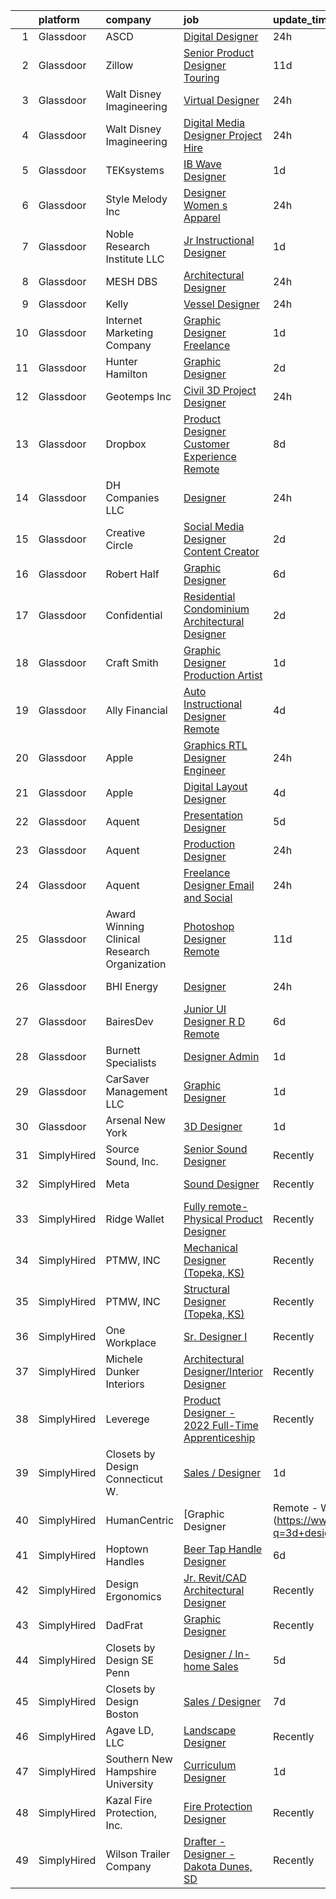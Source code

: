 

|    | platform    | company                                      | job                                                                                                                                                                                                                                                                                                                                                                                                                                                                                                                                                                                                                                                                                                                                                                                                                                                                                                                                                                                                                                                                                                                                                                                                                                                                                                                                                                                                                                                                                                                                                                                                   | update_time   | location                   |
|---:|:------------|:---------------------------------------------|:------------------------------------------------------------------------------------------------------------------------------------------------------------------------------------------------------------------------------------------------------------------------------------------------------------------------------------------------------------------------------------------------------------------------------------------------------------------------------------------------------------------------------------------------------------------------------------------------------------------------------------------------------------------------------------------------------------------------------------------------------------------------------------------------------------------------------------------------------------------------------------------------------------------------------------------------------------------------------------------------------------------------------------------------------------------------------------------------------------------------------------------------------------------------------------------------------------------------------------------------------------------------------------------------------------------------------------------------------------------------------------------------------------------------------------------------------------------------------------------------------------------------------------------------------------------------------------------------------|:--------------|:---------------------------|
|  1 | Glassdoor   | ASCD                                         | [Digital Designer](https://www.glassdoor.com/partner/jobListing.htm?pos=106&ao=1110586&s=58&guid=0000018382f53fb68e0a5b6112772087&src=GD_JOB_AD&t=SR&vt=w&ea=1&cs=1_b66d144b&cb=1664349454791&jobListingId=1008165735144&cpc=D69957E0862862E0&jrtk=3-0-1ge1fafv1k615801-1ge1fafvi2a4i000-1ac091b486338562--6NYlbfkN0AY4guaBc_odNxnJHTncvfwFu86WvDwtbc_K-gSZc1x5MVioGHhmspAcU0hc-6v10Q31IDYtf04u9GRbV63ByNsA2Q7XqQLxT6y0P9KYSEHYYlpOE5leemi_b9fFdkYUZHEqz1Wku0I9T2vxvv-_gdcpaC4eaO_PsqLsdwlMUHwdX5sf0z35_dRnA2oij_nept3p1DpBQ7HPL6pBtRQ5MenAAP6bguiT3W8ryNiouKV1CgajPJi0jcgEZ51ojBZC7IV8_qA1PEwnN3z9Zc_xv_yodA68hYxPzkw34WdU3D-9NWWeEcn7BG36BUqLKalZYkHyk3pR5PasKD7SFgUa8gz0PKqhoj4haUL15ulwkoJbfa-qK-bQuaVEjvizUkdSCpBoxeDGCJsscokggu9Ctp3xnnTrB7DlxtC_ptMLodUbRdKrkpsF8RBXz9i-NsfBcLyYsHSEZzKjlixIv-WuRnqiPpoBd69_2JTjfkAdrjrT_x6Hvln0m9ubfBL4LHuvMEuOUOUf8xNpQ%3D%3D)                                                                                                                                                                                                                                                                                                                                                                                                                                                                                                                                                                                                                                                                                                                               | 24h           | Remote                     |
|  2 | Glassdoor   | Zillow                                       | [Senior Product Designer   Touring](https://www.glassdoor.com/partner/jobListing.htm?pos=115&ao=1110586&s=58&guid=0000018382f53fb68e0a5b6112772087&src=GD_JOB_AD&t=SR&vt=w&cs=1_518cc69a&cb=1664349454792&jobListingId=1008144325455&cpc=C4A69CCDBB3B9599&jrtk=3-0-1ge1fafv1k615801-1ge1fafvi2a4i000-25b4449923a0cc8b--6NYlbfkN0ANMurRYyPEXg08u6OamUd1Mvhk-zhFSGYIZgoJR86UvYL2v6MoUqae-sD5DnU21vq2x4x0TjVY5_6jF6SD0zqbtHOtfMBwtjZLprNPTWx0qfwni1xMpV19dI_jSHlrzaIVjmCUR2X8Q_nxsAnYS7fB-aB2PRDThqx_8WXL0guR-npxVs2hVC-FiCNUG-tEsGn7jDEvLZLfxEPJvGINHG_M3eyNBqr33z0daiLp7BnWIMhtEbbgxe9QR9uZUeDDqmDMtUQmBieAhUQ5FKdHQumVrRD7pq1V7dSSpp6CyrqUWrMeXbadCwuSNmBlndu6Y11ThW_dFPWb6uKVppIgvYjTnEzt6YunZcD5RXtipkxQO5VfEWjheu3wqgHLq7TfYcIJbTKuWw4ERs1VtwArmEo3x1yIDlv6q8AfVJp5CYIyjP942yE1-cKjq-UwsfKvGigGCGACCb-O2DZlWQUTmGvPRU0YQc31H7WmTdjY0M9ymiCyyRYx663l52pgoutFseWunPU9EkMPcx3eAvOJIuQCYdbLgW4rhDEU4qz8ye9ug93m8XWhwQeZv1W2Eu7EmEQBGaTEZ739ruRUXARCBwBKl85pBSOpLptrB2KmImQ7E93IxgD5V3kG5jkS9wDunv3kRY1xnfT3a3laK0lvhIFLqBRFceTzt8mDvpN6YDu8R6Xkd5KB9hY49p-DbkphLBYI6_h91fMAp9XHmMydALSw49nKVYiXJi5A6A0-Mw72sW4cL4qDgb2_hdzQmLngEQqs-MC0wuoE7JrJwIn7OSXuTKQSMxPPvz-0XmOW70dxe5k9uDbPI6Nhh82-K1cTt-aYqzkKunK2zA327vkCLS4_Scr2Gfq9EELsqMWESglJMzb493Zza1xwI0mjvgZmdxWSwGI71wilPw%3D%3D)                                                                                                                                                                                                                                                                                                                   | 11d           | Remote                     |
|  3 | Glassdoor   | Walt Disney Imagineering                     | [Virtual Designer](https://www.glassdoor.com/partner/jobListing.htm?pos=102&ao=1110586&s=58&guid=0000018382f53fb68e0a5b6112772087&src=GD_JOB_AD&t=SR&vt=w&cs=1_2cf4fc13&cb=1664349454790&jobListingId=1008166578921&cpc=B101C867B3EF2D75&jrtk=3-0-1ge1fafv1k615801-1ge1fafvi2a4i000-8598d7736d75d682--6NYlbfkN0DAFTyt7pbDCC2JPO79CSdi1dIb81yjczP5qsKcZIxgiYm3-7g-689UDqHItQTwke_abx65ZnQV8OQdVxaJfWLzG-eeLHKeMmhzuzfkwr8Xz5s2vePr0JSjBp4cXuP4Ijo5vEOQ90P5iHE25K7u1Yjtq3Ln_sC5-tmtmt-ceQEbn3R2GbhbjiT5dXXjJz-O7zHwz3xqUtJ4vteG-DAACzqQy36myErzSM2WHQdeJMqGJ_pwol3LEqTGkP2QaLnmyiGcsxWEtzIrHFHn90vz-1QrmyFqH_9hoMl0-K9OguD-7bUtJ0AqG4ueErdbLmk-DkYH7AwEZKh2LDRiaodv17LcCkqIcN31mlUOqodpZB_5SHH0Ri0Cmi0ArQ_48rSVkt_hV1avbk05SW8HuYRBKZFDPGf3CYagjB8mcbq9o4QLoRwegf5GhrDR-6iDtHN6HTQ%3D)                                                                                                                                                                                                                                                                                                                                                                                                                                                                                                                                                                                                                                                                                                                                                                                                                  | 24h           | Glendale, CA               |
|  4 | Glassdoor   | Walt Disney Imagineering                     | [Digital Media Designer  Project Hire ](https://www.glassdoor.com/partner/jobListing.htm?pos=113&ao=1110586&s=58&guid=0000018382f53fb68e0a5b6112772087&src=GD_JOB_AD&t=SR&vt=w&cs=1_f4f29313&cb=1664349454791&jobListingId=1008166578930&cpc=7F6F94E2229B3AB5&jrtk=3-0-1ge1fafv1k615801-1ge1fafvi2a4i000-25d78180e5fb48cd--6NYlbfkN0DAFTyt7pbDCC2JPO79CSdi1dIb81yjczP5qsKcZIxgiYm3-7g-689UDqHItQTwke_abx65ZnQV8NFndmNQWQfJtPnuOqwFxANSRgZ1qREKPwfcDc1c7zchwau4Sh-xVRcWcLbfvz1wjOMjiX8ITCGj3pIUxe-LAYSJRYgK6uIVfA3mtUKqfYDeAVSZ-laewo3tXM4AdtapDY_Bjzavff2b1wWLqOoOJAE0NtF8QTCDPRFEJ9OBPtGJjlCP8bbljIEaco4DbkC_yQKcm_9mtXMINDMDJCm8cAqW55Lx2m0N0LXKBGywbs71tbHr3KZdfRhI3GCgIz8uoNiEO0CzBpf32OxdCsLCP4RgxbBVm0BwX06syY1JPGGC8JRl1Dz5SFdu5azv2y5meoDALzAcDY3W6QZHLMVtVFcds5IsGsuyqlU6ZJ42YLacQllF__1CKqQ%3D)                                                                                                                                                                                                                                                                                                                                                                                                                                                                                                                                                                                                                                                                                                                                                                                             | 24h           | Glendale, CA               |
|  5 | Glassdoor   | TEKsystems                                   | [IB Wave Designer](https://www.glassdoor.com/partner/jobListing.htm?pos=127&ao=1110586&s=58&guid=0000018382f53fb68e0a5b6112772087&src=GD_JOB_AD&t=SR&vt=w&cs=1_1facff6a&cb=1664349454793&jobListingId=1008162218187&cpc=217C45A42544DB93&jrtk=3-0-1ge1fafv1k615801-1ge1fafvi2a4i000-b0920b9c79928cc0--6NYlbfkN0AuKz8EBO1xHDEL7V2YF9xF3dC_I9B9i-Zw2Jh8clPMK3KTieKealHQ6RyR_0E3ipRet9E8HxR3Bec6gaLpUOZ_n04wbH1CVsD3JC3Fybth9NCQaTLwXub7iOLwUCuarqp4HLDwx8Qvtv0kGb8StI1VByDjrgNVWqWtniC6ks68dvvuBiS9F-_L6P3wwxif_gjCReV7bmuTjKh8Y59tEYNPgtuBuA6xIDOe8_CkJbJ80xki2cDnGswTNKPAw5XZDLARKkryXYD20dur-WbuS6hOEELeZWMrE2ZdeLJzO2IyJq_u5kg1wAXowGRggKzXNrwyRNVWv9scc5_wUzL0CAIs8O8Ty3iOy9XW9bhWCeyks-O2J3s9YjlPvgG458nVTeusYfiJMUMMyaO8U4NO97ZgBaiuuKEvqM1ohgbBgEzUQHpVShGaQa0FLZyHbz_mtfjdPOx4hOfL8JDIuQbc9RYOVcHoDWt47r0Q7TJZK4TGyAkVKKGI95K9p9daVLM4w2cIDqcVtz4nIfs9Qtb_J9AXRKqA31R31wZ_71z9eU8GefYMc3r8NHD4vsk3k2zqlL4iITA-vdn5qqZxCDGx_QKaRWzOBEPgf-znkJAIBpxW-apcatbju4JOG9rwX7O3hvUrwICbLJ1xFVIHMdfeWDabr7D5yE2FHMCZDnLDK1jfzzyleS9jjgnNm9EJ3osZAiKp5lDKnnzSqjpzDgaMxqt0Vthk_YAD9LsyWeQKVwLWFqASE5NF-N0cCfx32qJAlODGW48c8THpHMDyFTBUsH2J9HLG-RTeZGDJUcKQPVgMySS2vlL_R9EZe26Woojv2lkSbVwBLWQRM-luf_HfBEs41myklnWF4Q_7MI3m9_qqbSd-kRhb1GprStQC9aNVCVKtEQxhTdysS9tXDzn7IzC4rFtbRm-R14HIhBIqWYoDqD87HEBWjgVz)                                                                                                                                                                                                                                                                                                | 1d            | New York, NY               |
|  6 | Glassdoor   | Style Melody Inc                             | [Designer  Women s Apparel ](https://www.glassdoor.com/partner/jobListing.htm?pos=105&ao=1110586&s=58&guid=0000018382f53fb68e0a5b6112772087&src=GD_JOB_AD&t=SR&vt=w&ea=1&cs=1_9a1e8501&cb=1664349454790&jobListingId=1008165513493&cpc=BCC169F53084E245&jrtk=3-0-1ge1fafv1k615801-1ge1fafvi2a4i000-5ed8df55c0ad0722--6NYlbfkN0DAFse7BcGUuVAN8m3NgtNYNI_Bbe_-zZ5ig5FCSdS5jezHsdTBTYorVcpHO9TvOuXtoy_epW75HrNizFZD166T4VbNVy4gus8Vs4QFpSOz2jbkvk59J8_y8dmlXI3FUe9SAagalPInSwp-F8DhaTlQqNwbvvs5d5sympNDNUBJyJZT59bEKKkDVCpmGtrkg-d3BA8iF_nA6x3BXkjGomcTbnxi1TAk41LaVBYYoDM1C5BpPm-oNeXUzdVNxePyXyfHzmVLY4hAyru1sj-avb4PkTc3syZzp1zGrLQ9D52ughtKZTA0SJi5_zc74ZG9hAtaXw-wd9403MTp3A8zbP4tGBneZoNp18YMOMWF4VuEWfrAkEj4PC-ISpGTsrC0VQLsD9aES5YbKmE--3NPZYIDhKNb0CtIsSkSFVaUpHKQSAdBRen60V7bsy0YK3suASVAZKwPkYVDb_d2Agiy9llUjDx1lNNdvUzdbyTzPEY5GHDuASQP90O8mZse80CI3EDq2jbGN82gog%3D%3D)                                                                                                                                                                                                                                                                                                                                                                                                                                                                                                                                                                                                                                                                                                                     | 24h           | Los Angeles, CA            |
|  7 | Glassdoor   | Noble Research Institute  LLC                | [Jr  Instructional Designer](https://www.glassdoor.com/partner/jobListing.htm?pos=121&ao=1110586&s=58&guid=0000018382f53fb68e0a5b6112772087&src=GD_JOB_AD&t=SR&vt=w&ea=1&cs=1_f09e294d&cb=1664349454792&jobListingId=1008163838555&cpc=217C45A42544DB93&jrtk=3-0-1ge1fafv1k615801-1ge1fafvi2a4i000-65b193a87c4184ad--6NYlbfkN0B77IjMi85O3fSRyFRx7hF5ozgaDuf9JHo1-2f8PsCqNuGpDFkZvKsbt5qOzKiAesFYP1aBmnLokcKx5Ke5_uZu5Xk0xHbLj34TxZ4JU3iBgQKXCX10ly4L8cRgEDKDAuYBxbnnz0_J3onhlTwpPUnu4Pfk44dY0kAQCl1I-zj2iAVBhJCMsxlzbjWXR0hHkeIWJQMFriCDkOrOknEdYWRovHh3P_T7RKqx5-Nxk6N4Vm0mV5QjeQFFzc5YX0rsWw3qjdwiGMvgNXfHS7m9W6so8l-fVRhEniaXO-D7EAWOKku1DDity5Gs4z1AUaSXC_BMy23kSmRHCoER86Uio8aRx2B4IlnElGaRYxK4ACLubZFxQmwcERA-lK-xOKcddRw50JA4UiKUkA8lxTZomOalT7k-orQdwABasYVcMUat5_FSkBYGrLSWXnq64d3_DCc9Pnbs-85iwIVmGceyv7zP2fgJ4lnbmZYxzktrM_ICagWfq_AaHd2Hl8H2n6eVzzTQz3OcbPXkCA%3D%3D)                                                                                                                                                                                                                                                                                                                                                                                                                                                                                                                                                                                                                                                                                                                     | 1d            | Remote                     |
|  8 | Glassdoor   | MESH DBS                                     | [Architectural Designer](https://www.glassdoor.com/partner/jobListing.htm?pos=101&ao=1110586&s=58&guid=0000018382f53fb68e0a5b6112772087&src=GD_JOB_AD&t=SR&vt=w&ea=1&cs=1_3d91019e&cb=1664349454790&jobListingId=1008166907828&cpc=7CEE4C1C86B9E1E4&jrtk=3-0-1ge1fafv1k615801-1ge1fafvi2a4i000-d1aeea3d5ab3995d--6NYlbfkN0CnvnrZV6i1JGX1yqycrBVKxG_QbmFGo1hJvaAPDrdCVUxg2nWFHHd5Q1L07pw5WJS3mFvaf_jngOnJd89HgKzeKiGmsxyoqcviRHHXFZubSAWR5kFS-TaQO8GASU4ES3qYsk8nByP-OsBlcAhK7L59-UxjLvwGKZ6ajRIeTTJxqA6jAM7Aa4uPkuVet8QOUrqdOFsXRFJg5hxIsGHoUj2i-6zmumyJAWwzLK06npscrNW7xDJDkhjRQAV-We96jzL9kPcOpYqmbOVjcHPdxBouLCKlrp3vvyAz1RK5weuJaM5h8kZu1u8QWAm-qG7iPsDYAdxzY04YeRCUUprGIOoHu_BLbk5nwucPYZih0HvelxJ1DL6GOLBBWkmsbw97GKcHjye15xU0rRvTYYAWeVVXUWldqvSthXFIg3MSnWlIQEQjnsMSP1WRRNL38ok3z11nNzbphRk74YJ5ZbQpMOBT_DydDxCcrHsNPx9wU2-QMkXvv9uuOD7hsmYlZQvoZilERh_kQIXF1_5swaQf8PNW)                                                                                                                                                                                                                                                                                                                                                                                                                                                                                                                                                                                                                                                                                                                     | 24h           | Oakland, CA                |
|  9 | Glassdoor   | Kelly                                        | [Vessel Designer](https://www.glassdoor.com/partner/jobListing.htm?pos=120&ao=1110586&s=58&guid=0000018382f53fb68e0a5b6112772087&src=GD_JOB_AD&t=SR&vt=w&cs=1_7b09683a&cb=1664349454792&jobListingId=1008166496248&cpc=4050D81B60456B41&jrtk=3-0-1ge1fafv1k615801-1ge1fafvi2a4i000-eba6f1a8a4914a4b--6NYlbfkN0D6qFSVCaa8tXn-rJ3OcXif2lPyFmwsE2iZBGE4YLg1gz3DzxANTQL2R188vJaRnad2VnrW_KRATk4uHsLGHvgom32rM3a3Oun7TNAcWZm5bo2gNy0ZQULKcORVS5D8di59vDXorYr8CjhhVBClYhUbNfHwMGdoaeM4-SFrBR1m58tq365-tBxdT72-SvIk3U2i9YWdaaUURxKHl2JWwG9QW4_cTULrPekMO3w2QsW4LAPUj754LYoWD6yFX0xNRHeGuIMbtVrS_eQ49k0f1x1Q4O8YalKATysx9VeVhEUqI-CcKRnIvOIlLIcCakOdMQaXp8jsJ0ZuCmyPfux2E55nKDic3OIHtHGM6uxr6umq310yWK640KkxG2xk-xjYsibeqN0Oj1VdGI3_0p1hVidUPbeG1KdfRVeWebJSZgu8dwL7967jQuK_bqio7QLulhv6AMl6pmev8qc7m_ik_XbgFs8w-tHEpCSIGtdNGB-yw66eiMkQfmXJTZsCAfTK678ZOXLNdHpB2JP5Mnvh68E5YbMN63YscYm8I40ZZCAGXsX9IvWWQ3FEjY3B0EkNz0azEVFxQpQusWZvRbeZghZZ8hm0oreUjvseBfc_dpDPholIyPvCDgLHJ7WviLmAOyDU2P_YpHGtQcNr3Io0zcYBu255QgOpPZscjecm3QDOd9A3sRQLWAB_Mu4glvY7SuFgs_Cc38uVhplZyLaIH2Ao88ISFQhQKioItym4UqFSvA1NyehrEerF_v6C9yL1ryxYkbb5DpkIQLDSigwk1fLMjB5fEPmqq9JWXmYf0acvgXsWpbj0YHYmaHqY1GRfIdjeV4pIlCd2Ko34HDQuvCyjMbpFr_Z1FAbGFmX9oNbNy4Zxh6AagexalOJ9NLL7ItlIjIcmO6BLLR8BULOwh6JCD9iNhxIHmdjOcVflNQI6fNOtbOcIrE0iQjmJeb6CNpv8_IquSh01GSMR-c0TZUALegeV3kylOhtZ0g_8QnK4HAGG1OOnSEzQIQfnTODv9eeNil7f54y681NAq-MiVUbXjTEP5HpYDcEURKx2pfYH2yrVZzmd9Y7HqlZAvBwcXp1jwLCXX-OzGMUl5_Sq_t9CM1QMl9OFvlAyOsrEJnh0O5mPZLTQRRsDrAZEU6FhvXDl7wZYTwEnuEB6DW_x8_uupCz-Cva4B1b7AwfZGdGUxFhc-Gm-ljTybHPq2xtuu58NpPC6xTo3WmVe-nsSceHr) | 24h           | Plaquemine, LA             |
| 10 | Glassdoor   | Internet Marketing Company                   | [Graphic Designer  Freelance ](https://www.glassdoor.com/partner/jobListing.htm?pos=104&ao=1110586&s=58&guid=0000018382f53fb68e0a5b6112772087&src=GD_JOB_AD&t=SR&vt=w&ea=1&cs=1_fab58160&cb=1664349454790&jobListingId=1008162849349&cpc=8795CF9063CD573D&jrtk=3-0-1ge1fafv1k615801-1ge1fafvi2a4i000-5763591bcbfac8b2--6NYlbfkN0BEggIPgECXEIDbao4baGYYSiZx27ICahiuxTdIUCTSXbr3urEsxSQi-x_zbBUWymnBW8nuCrIjxo6pRpR93yuciuuESCUUyNYKO40tg9kDk1gTF98Vp5sznYx981ns46ycbyKPYVEVswMQ2m0FFr-7D6RMr_F5mbhXF5_iSQtOVdpHKCTYPfg5ug-lDXSuJnRiatfC2cw13sHlNcKTvGujDPJQxNsE7HPnhUXO_LRVvVhsZa0ZFnanPRbvq5NF6mkDbqv0GDOqQth6jSXIti7qXYx2BZ1wXhTSkyuuBX7prcn3EukdAnJZ5Y3fzIv1avieh0aWKPIR9RqECRXJ3nkUG2NEPqM0fO0v-HHSptylijfxrl2BXdhkAUSJJvX1Co9jir4A3GA-ab2ARnpDUiVyRRpZHZSPKFkwzWOnHYnUNwPGLpwaTwbQ46tVdzPUjTTxmgMDgQguo_1KsGnVqckFWMw6QlDDQGwMInqfCuOK4DcMsPhgLRZgRXrCszcsCO_zt27cbFR4OQ%3D%3D)                                                                                                                                                                                                                                                                                                                                                                                                                                                                                                                                                                                                                                                                                                                   | 1d            | Remote                     |
| 11 | Glassdoor   | Hunter Hamilton                              | [Graphic Designer](https://www.glassdoor.com/partner/jobListing.htm?pos=130&ao=1110586&s=58&guid=0000018382f53fb68e0a5b6112772087&src=GD_JOB_AD&t=SR&vt=w&ea=1&cs=1_66fc7213&cb=1664349454793&jobListingId=1008161441716&cpc=8795CF9063CD573D&jrtk=3-0-1ge1fafv1k615801-1ge1fafvi2a4i000-96f2137b3a6bc5d9--6NYlbfkN0CQRQ3eiV4YWjrRS1ho7HVQ9JO8v6Fb3eU0yDOJbdOiEoxcbMbAZ5AqIhvJgyRVJMYEgiFykwswZ4sqb1xtlZeqzY0FCjdGSdhaTRTXuZaEj5oIy_in9UT-Fr91M970uHXChsAqlYHmwHEM4d1pxtplE4utzjaTvb-s_9a6ryGZTYfSegGNIAZLcV21V3nRe4--YPyXa-vc0itE-7p_-Z03DJ-Nafe0blfNA58sDRNQgnkIjoZUQ1cimRB8eQdGTSYlyKKwIwD4rwzWXI_vO0m3ZqzLR_QchqytGKbDWPCjhShXhPFx1Dyv8802OjygTz_29yy--OUrUnejVOp5Y3wWDcwnahI-XM9kTq8fvOEUsNxvgeEwnXHp4B9KToF0ttmHZlRN98OFKNeZYeEYhQHX7-DvSn8FD2eNpmYbzJKhqkZzuXcWxjEOCnW_Zzmm8lglqAQ9NSYFx0TPJGiuHTZChi_5VPPLu84FwqEnQGZcPB2ZgcowRszOSX7cUuAX7qYlZBqpIwDebibDL_TVTZlJZ4sV2h4vUTc%3D)                                                                                                                                                                                                                                                                                                                                                                                                                                                                                                                                                                                                                                                                                                             | 2d            | New York, NY               |
| 12 | Glassdoor   | Geotemps  Inc                                | [Civil 3D Project Designer](https://www.glassdoor.com/partner/jobListing.htm?pos=128&ao=1110586&s=58&guid=0000018382f53fb68e0a5b6112772087&src=GD_JOB_AD&t=SR&vt=w&ea=1&cs=1_783e1366&cb=1664349454793&jobListingId=1008165622198&cpc=F4EED0218A761C36&jrtk=3-0-1ge1fafv1k615801-1ge1fafvi2a4i000-49db7e681f1d5403--6NYlbfkN0BK2QhyY6oqwUBXNmfRnhYBo-VfBbp4zUJZSbXAQHjl1wnpY1PZ9XmqcAg5ZpyDZFTIIcpRwXSYEioKYI97oidjR0-owdT9rf8GIC2xV2-mwC1jRpeNecUh0odMvu2lg_xOiBjGkLoR8R5Y-mWuLR0SYkFPk4Jr_o4CLFF1wGXoS4yTfYOtLNjKbvhLRUc2HqyCj4KJ0ZjQw9JIL_tcEvm8JXN09Twxn-OeWMD-tTSEyKzvsxTVlPQ-4kRlH7ZQTtuvDavL2m-zvQpHXN-JRE26EwIcLNgmDlaT1mXeu8LcDN0kfwytNGk2mWJIzWatM5M2rFpb3QDW7Lr_rS5ebK209bQeQ5VzSJLK6fZ4Y4XsaExLecujS2PJNpd1Exavuiqw_3_4M5f6zfuFoomZ_MmPdW0smvPbOIdnD_fHXw8NGEwdYakliwA-9_yYpewEUYGgWxOZwVDgy1rU3lvH9teJlEnBMjbnL1xnJymMfsYbT73XB7TjFe0lYQdPS_7R3sV7s-v4flVP2un9xDP0EZaiQsOzvDIHO7A%3D)                                                                                                                                                                                                                                                                                                                                                                                                                                                                                                                                                                                                                                                                                                    | 24h           | Remote                     |
| 13 | Glassdoor   | Dropbox                                      | [Product Designer  Customer Experience   Remote](https://www.glassdoor.com/partner/jobListing.htm?pos=117&ao=1110586&s=58&guid=0000018382f53fb68e0a5b6112772087&src=GD_JOB_AD&t=SR&vt=w&cs=1_48c56403&cb=1664349454792&jobListingId=1008149545119&cpc=AC285F3A3ECA6BB0&jrtk=3-0-1ge1fafv1k615801-1ge1fafvi2a4i000-a5abe5367cdaff19--6NYlbfkN0BXuQyu8a89IGjYOqzws6EwobUQWMJj07p0mQmaAEzBiv5YTpqbp9_YUO12viI-F1h4hp0jcgHlDpbMcqumP7Aok_IxKz_upA4OyqZmHB71x4HvTArFrUVPsdoiK4cH0EX4gsG1DCJGwmBwFZel1VIh44udn13BIh_CHfqBIGZC8L6sIge1zyhgacOVUIt2vfh8nW_mxZHaH-AkcAXQEAPz_J0fYW-tbTqZGFnHa1I6drG3z1BNMd_VqxewD9cqVmdZ8sQQkaCIyDxOTiyBpkdhB-lihuY54UB2LoIe2p33ySZjitEwWEtJyM03BLv8oL9gHEjGZBT5lKK7saG2LzSmr0yCZKZoU9gIjl8ZTVsr94eqVlR5dEdb24YtLVleT-TrqejQa2f640fwd7zZG0nwVLF2CAvgOdFRz3Ii1_wCAqD55EUeMCD_ZVG22qrLkgZOxYPO9RYlyM-ESCAYxforw9KX0Nbevqwsk7y_I075teo9Tmac9hF9rKjeq6MGqRE-7i5vyT5e9c1GfNMJcWl94h7fDf8qvFiCNmYq_tf3nkLpua_G6oOyg3duirogIJ5wG8TsiCVGoUX0aOhZ68LF2adzgLVKEDltsjld5DWrTyW-GHmE4gtX6Vfu2br6J0ChHFO-rjTW3h0Gtn148r9kZWmHlP8MhUPgCCUfaVgzSPI1n1vIppKJhyDa8qYeRxIz2LUK-b1FvsJsPytMNjV4j3jXYk81xJ-3TY9-elKNWA%3D%3D)                                                                                                                                                                                                                                                                                                                                                                                                                                                                      | 8d            | Boston, MA                 |
| 14 | Glassdoor   | DH Companies  LLC                            | [Designer](https://www.glassdoor.com/partner/jobListing.htm?pos=103&ao=1110586&s=58&guid=0000018382f53fb68e0a5b6112772087&src=GD_JOB_AD&t=SR&vt=w&ea=1&cs=1_69b98c86&cb=1664349454790&jobListingId=1008165162959&cpc=BA15C3E50D27FFE8&jrtk=3-0-1ge1fafv1k615801-1ge1fafvi2a4i000-2b4a1849a921b234--6NYlbfkN0A953Z9EfJZc5Z9y7Wb0NkuJO-5BBnqXCJSieP3bN3oT0yhRhApRHWs-VulBasZOkhZ3KwWGWSZ4jZarOAlg-NR6R1z-9OUAsODrPmzdpxh0rMJUntpM8n-Z0kyJNmAvLwM5HV22Vc-zGn0H9ANJ89qVmNGFgBj3lWHVizKZzLkvRig-sX9uV5hiAtu20kMDeYPOCHbCsKl4RiAj-DwE5hJDaOmseeF4oOhZ-QW0pGZ2JaoZTkvuF5_12FBftOlyntjOn9D_GFilF3zsXiz8-lZKcRvXjLMKmJU5oDR2ZLP4qZz3vbqeurOA3op4SOc1vYLWLpOUluf0evEyYTKKFVYcuz6Pa4GqYKKm3kRKHodjB9u_uI-BSwJZd2J0cY58V1HwbK-evgOofhZvjbtrj-dvq6Vr3iBJCPrP28Qn8GAFMl8f4QqALNWI6ZWYnlNcNsQuu8v_S5dTtjF13_kHTJoz0UBcJ3GHTmftXMWw_k1dqqcD2CNNTLkycHtXSGNcRPUKlED05Y72g%3D%3D)                                                                                                                                                                                                                                                                                                                                                                                                                                                                                                                                                                                                                                                                                                                                       | 24h           | Remote                     |
| 15 | Glassdoor   | Creative Circle                              | [Social Media Designer Content Creator](https://www.glassdoor.com/partner/jobListing.htm?pos=123&ao=1110586&s=58&guid=0000018382f53fb68e0a5b6112772087&src=GD_JOB_AD&t=SR&vt=w&cs=1_65a2b6f4&cb=1664349454792&jobListingId=1008160429794&cpc=FA84DF7EA1EC2398&jrtk=3-0-1ge1fafv1k615801-1ge1fafvi2a4i000-fc91e2e702dab2f1--6NYlbfkN0BPwlZa85gbT4Q3XYQoU_uQn0Qmw9zd_9UNfmcwtqAVud1yvyq1Z4UAlx1bxhDUi3KZ7XhCf0NRHAiJiKB5PQ8Jwin_xVrqSlFkEgQLYqD2IOMkVg4HoN76l9O5pt3NUkKOWjiNRAV5eChZDyZQacrlyffxSJFFla35QQSwAosDonejnQ94-Klhj6wYyvVzWzVwOFDL2gDujR2TAkEDg8lIrR4A4GlzNTJ-3uUNe3MZOafxCt787sYyhzfoo5SAkeui84KUVK86LX8Ewa-eqPdMpkLes_J5ALFhoR5EhTQg15HHaiv8uWGRfvZxGL0IpstwlPfhd5hqXyBxjo8Lw7N4MIkhkAxhDKtx7QpqI2giRuhhDQ4obdtBrL6TxNLsT1N8sBvZNRhzb1l4WF4s_MGSvF8rgJWP2GIfLh6ck8CvQ_wb7KA2MmHwzHm6GPZ0anuxcTfj-6taZ-PjI4mtOi86cyTfVK1mFnDqUs9hBipbMWNK3tJUT32wV53x9_65iK0KsGQfUQHOl4fvvlYx3JqC)                                                                                                                                                                                                                                                                                                                                                                                                                                                                                                                                                                                                                                                                                                           | 2d            | Boca Raton, FL             |
| 16 | Glassdoor   | Robert Half                                  | [Graphic Designer](https://www.glassdoor.com/partner/jobListing.htm?pos=126&ao=1110586&s=58&guid=0000018382f53fb68e0a5b6112772087&src=GD_JOB_AD&t=SR&vt=w&ea=1&cs=1_0db37297&cb=1664349454793&jobListingId=1008154083659&cpc=9C2286EA3771AAF6&jrtk=3-0-1ge1fafv1k615801-1ge1fafvi2a4i000-d50b30ce31e32465--6NYlbfkN0CpzDdaQkua3np5pkmj49lKioZwmwxQ-yx5plwbYmV_M2uOMmRMN_6m5QjqE_EViwvzBLqCj2znLKemoV14Tm7yzpNTuMrjdakMIVRoSUDf0GBUzM7MFOiSBHTDAdkTowbbWLiEwX6IWjljH79El4Gh0faEucjzQ8XHgJAab0_v5Ll9PZwMM44tYG2HhCPzpJ0cI1y5hXTol8uYAyc_7dOVzauSRSQ-5O0oU90MjYjNrZ3tpWfWKPmhme6-dYh6lEeDQJ_kolFztev3NFaOx-jx09LvuAn7BMG6gDnXzUUBdxPIfydL7CR_aGoTbUu9t_pAxjPU-XEU1vLiaAO4WUVucgwPHUYh_Ddt5TdfrjWEDpa8v571P0KUvmYZoNtOcPmuqXPY4eDONx14q_gmYbWgmVvBAqCZwzcCZj-2b9IHmkLCIrRwpp14JcfFDAgnMtBcRIMGE8AOzCEsHlW5gvN0ij9gCVSkeJW5xv7cPwOJFzSmNQVhVrvZ0TtvD-nKN5DpSenWHNVKkfRbaxUFXw-mPKFqJOGFBNbMxwjiE85JmArv8yvKkxi4RY1yBfLDKhs%3D)                                                                                                                                                                                                                                                                                                                                                                                                                                                                                                                                                                                                                                                                             | 6d            | Stamford, CT               |
| 17 | Glassdoor   | Confidential                                 | [Residential Condominium Architectural Designer](https://www.glassdoor.com/partner/jobListing.htm?pos=109&ao=1110586&s=58&guid=0000018382f53fb68e0a5b6112772087&src=GD_JOB_AD&t=SR&vt=w&ea=1&cs=1_34c99a29&cb=1664349454791&jobListingId=1008160495765&cpc=AB6E7ED505984E67&jrtk=3-0-1ge1fafv1k615801-1ge1fafvi2a4i000-b30fc19fe902ff99--6NYlbfkN0B0ltTivWYc5jg-bS0QgcDJ4BvtSXgmn1pt28uEfViR1bstoby1mBNRZdFaTA0lkoVx3k4NP9j-TYWLuQV-G5YZy7oIyrQ3GWXeDYx850XSkoz3oFL7Zc8hQwUh1tYjdgYlQMeHAA3NAu6idYxnfJj2Dnau4chlDEQ3M3IR2CZEAU6C_vWzCXnUas3Ert9HKPrhwHpDTa2vEoeP7PE-O9xghyIbQQao_JvVsA_azJbQIds_PyeZfcLF1juBCWQRB2JZk2NZPHbh5Zgk20YU8R26OHjmDx47O7cuXAJIgwrJdlNlFIB35f2XJPPp9XjLeRnsTe2r5jbqk09cWMHaC40oABoX07UAzwiXL50q9rWuNWYHLP8D2DXvco7EAC15AeOayTFG9cWNrVFkS7LCektxeIHvgE8K5QHpkFawCMarFQs0FungJmsg-BGm_XyR6JITFa5qzu8RAQGia1_sIn74kWIZOejAkWV295Z7DuypPPBAkcM9zT0uUO97jBYzAmt3gkpBsqGO0dIjFlbzH114MH6FM3WGvYlDAx-jR7FArg%3D%3D)                                                                                                                                                                                                                                                                                                                                                                                                                                                                                                                                                                                                                                                                 | 2d            | New York, NY               |
| 18 | Glassdoor   | Craft Smith                                  | [Graphic Designer Production Artist](https://www.glassdoor.com/partner/jobListing.htm?pos=116&ao=1110586&s=58&guid=0000018382f53fb68e0a5b6112772087&src=GD_JOB_AD&t=SR&vt=w&ea=1&cs=1_527d63e8&cb=1664349454792&jobListingId=1008163016448&cpc=3DB599BF2F4828F0&jrtk=3-0-1ge1fafv1k615801-1ge1fafvi2a4i000-cb1bc581d27e878b--6NYlbfkN0A5WrIHh7m3xjljZTkpNeMVXzoB8FSVoc2rI_H7ceAy7fzXbW4iqQ7IsxPaCtLK-GfEfFGhd7kCr1q6Mdf35XbKrAwulN6pwW9CUfsFsEPRwy1pAfFA34lj-8zzts5eX20TsX4bUO3ekbTM3os42j6bdCBwoqfuaNobtfOtSwKUXyXSaO9o4Ox3k8ZOiX5SwMwYqzvPsOejvJXdHZCdrC1zIT7rcyccSfwK65QacR2mpG-FM_yjTMtuGbzFSbfwVHBC0MapQahiospTdOu8WX78xacDErNtIsYc4xNecA9Tdhh6R_g5_nyVnQbLjQYfq-6eb1IGZBvZaXZtr2Woyqd8ZH19rjALxcCAK7e9drodTh00MZA5v2u0Nl3Hs5R2TpkLfM8b7Ml5bS8DXTD3FaHc926M4M8M6cu8HltfLKJNMn9hM4grnH_7xReT5sP7dSuK6uA0fpp20qYw5FD3un-izsVvVNeMX2Bgh7llUZH8R7tX-e1RRhnbltvcUuXPcb3KzVil0p3VoyCYIm5xNWca)                                                                                                                                                                                                                                                                                                                                                                                                                                                                                                                                                                                                                                                                                                         | 1d            | Utah                       |
| 19 | Glassdoor   | Ally Financial                               | [Auto Instructional Designer Remote](https://www.glassdoor.com/partner/jobListing.htm?pos=118&ao=1110586&s=58&guid=0000018382f53fb68e0a5b6112772087&src=GD_JOB_AD&t=SR&vt=w&cs=1_cdaa0d90&cb=1664349454792&jobListingId=1008158638901&cpc=F41FEAB56D215062&jrtk=3-0-1ge1fafv1k615801-1ge1fafvi2a4i000-33e51e7e2cbaa730--6NYlbfkN0DJ5QQ_XkAtnGD7OtNJBPWnMWX0-0yeBIg3SyIy7sPtwbzsSHHn3ObDFBkKUa5OGl-TDVPo0ynqP8ws-T-rSpycedfEnMU6NSiNsNov-R2753I1OF6CzG9D8QGSDkXHjaB1QKYwXU2wOp4G7NvKBvmOC7aJzKhOjK6cEt6mhwlCUvYH4K-UNEA9a5nhKOzs78FXDMpX_4NXtO2FqSCmzAMoTdlCqCd-Qq207dd8g0DeB0-tA-WAHiyFeGf6YKeiT6NFrMp4uxPO-HQgbiTy1zMyUbNpygUVjPD8By2rKcy50Iw-mcNca5gW4RbopVpNZyakvASqws7UNMLVE5VcMeK9VDbwsEYsS8oknkCE37tFWv-TzLy20ut3u4L5aJncypQmIRXPjjtiaxOd7HvzmGhH9GywPwegFFz6erxoHk0y6vs0WW_T4hkdIs7tpIubLCa4VhyoaJvGSF5P04VhsQK5IoG3U_hEpbdajVorzQB-8hzK0UDsYdJDF1OqhA7WJvacMkAZklLgXw%3D%3D)                                                                                                                                                                                                                                                                                                                                                                                                                                                                                                                                                                                                                                                                                                                  | 4d            | Detroit, MI                |
| 20 | Glassdoor   | Apple                                        | [Graphics RTL Designer Engineer](https://www.glassdoor.com/partner/jobListing.htm?pos=108&ao=1110586&s=58&guid=0000018382f53fb68e0a5b6112772087&src=GD_JOB_AD&t=SR&vt=w&cs=1_0465d7be&cb=1664349454791&jobListingId=1008164708836&cpc=6FC5BA77C9A4CD78&jrtk=3-0-1ge1fafv1k615801-1ge1fafvi2a4i000-4dd8b73bedd00909--6NYlbfkN0BvKrLyj5gPmtZO9T8euul8TCxuuKNOtzRJOomxnwSEodTz2Bc-sPZl6wy0zhW4OOkGjLWA2ZaO6fowFHOXRT-e0ttVVvfH5hr6o4BAf2l-V8YNTQ3dmo-OEVNP8aKIQyXuy_KXP_s2gfGkQuESET7IEmOkvmNM8QDA5EiXd3v3FYjn1a8onD9QPRQUuo7bQG6f3Ogrrn3P89PjoSehk--JXBBEibjTV0_sTjMehTKPnrLJ7LOKC_dkzVQq_VDYLTtlqlJ_IHfu3CSPFIyFLxvBI-82NyMzFtC5U-XOejQsZS_O30TZhUEjh6-lnY1Nj3zvDd9gZ8UXRYtTClytZT6jBm2LlDMnQ5GesUIgWquUI5qsIR4WSHupxfnR_vSFszoVqMKw8G7EGQNEKCkhmBEwQLgJEAjX3rUl-OUwb-OJC5ZQ4OLN290ViLFCJfD47P-FrMkXxtXlK8YmqIlH6tCFtdO5vAyKYwgCx3telnV8gBuxRt-zcS6YBmaMvEepfmAqN8LWzbbRWL_K2W5n-NeX-DHzVJZyqzETIVPK0IDc1znA9PKexU9mFEh8MLkRVftzNg9MXJW4fBuDFexpL4ZTTiW1_BBF-GmUaMtSH_7SjgQ-KSb7pw4MVi_Ne0K3uHpwmYZNmA2syOY4CCsiFPGOumrio6eOF7Y3WGymLcSvKovv1WaJyPDrNJz6Pu1bf-I6ufBmaxRvvC0YvwmcQd1xy6e4wJNubBhpuRikoIHPfdNjH8qjZLyaB7OJldEHK1NzAhzD8v6R5MRsj1bAPAZGcqfRV2F-Vd9UTzNW5hQFJKhJql9WCneXyS_iyVdmcpRsWKGHME05gRG4DW0NTGvgJwYPSuc4EMvT4a-TBfGLLlAsI3V6tcEb1ysAcd2R7goTOEr9D28mv1lrOyQL225G5bHerW7OwjNF90AV38tMCWyITcY7OAv9Pxb7oW4-v3OdH11kh96kqZwQJbt1OAH8eT_yUNR4hAg%3D)                                                                                                                                                                                                                                    | 24h           | Orlando, FL                |
| 21 | Glassdoor   | Apple                                        | [Digital Layout Designer](https://www.glassdoor.com/partner/jobListing.htm?pos=110&ao=1110586&s=58&guid=0000018382f53fb68e0a5b6112772087&src=GD_JOB_AD&t=SR&vt=w&cs=1_f8e45928&cb=1664349454791&jobListingId=1008158072852&cpc=56C4EA4A1A191A49&jrtk=3-0-1ge1fafv1k615801-1ge1fafvi2a4i000-d686d705c6f549f4--6NYlbfkN0BvKrLyj5gPmtZO9T8euul8TCxuuKNOtzRJOomxnwSEodTz2Bc-sPZlMlNbJQ5kKAtXRSioL7xk3dtmi6VHtgDUqGVf_8iV_7SbASvTTeZ5PxZgVp9BuNggd-bzjW89sbNVZbX1AQ8X8P_dCUdE6MKj5tbiFKF5mEVUoQIZ5u83ZDpllwSXqh8KSH5fsCLnBW64_4bGaMmhQz_s2EpYhVBCQJMLn1sBqchXyu5pEReIMbSMKHPO7vPhIbz4be2RDnYjLvOG9MWg2UXv4ytO6HrB8xZdNm-Iu768AcmTYdpep2j2mpKuoLbP0SYoF93SPv6nsSO1iBddlGqYz-RGiiCjS0eAmwQWainXoe5_UUStsIBQyAkqUIfFltF68XPz6w7FKeDFWQrDD-XDbp_MS7ug7D0Wf2EUo-mdfdGw6uQWQFefvXCuYaHzgdUR1-GIjyTDN1Z9ssFP5zuRAfuPYhDWju1g8hTJAv9Bb6i-KhCeRMULA5VTsVqB9N7cWpsJtwuPWeyTjnjLZlxTPmdChd1GlHgJH_qfYXYLbrZRasEXXm11l7KW4QauTAaQ9T8XPVlquBbV0qVcuyMNfALsxqN2i1PDdtsJAzBciJ6ABRiftO4_VqvO1XaqcNGm4bkwA8scwnr650Ujcr1y4ppc_pouSdyTY5pgH_4mKyxH8NB2le9_pUJvJ0nQW91kl9B7YNOTcA1mVDbdWFjQEbpOOBuTS7OLce1PDt3CNRaIB3H-G0HcEB6ASDTTCdlMQu9-R1r3XnvQKve7U-OeJCPoW43jitZqdJwrCLSqzykkaYoFphJPN9HxPCPYuTuw5Xd4rnJOx3kj_qCZ85FwPn7thlur9QWUSK7uZf6Qh9AZm2GQLMcyGFY_XmKtIenDl0mjWSiV96BHgJe7i1Y7eqwjdaO0Z0OY_WCCb37Wamo3IUymoyxpXYPK04bHqT9g84hOlbpPJCtZP9_mYnPNzysG2bqs3wcAqrR8wak%3D)                                                                                                                                                                                                                                           | 4d            | Beaverton, OR              |
| 22 | Glassdoor   | Aquent                                       | [Presentation Designer](https://www.glassdoor.com/partner/jobListing.htm?pos=125&ao=1110586&s=58&guid=0000018382f53fb68e0a5b6112772087&src=GD_JOB_AD&t=SR&vt=w&cs=1_d8829b82&cb=1664349454793&jobListingId=1008157164735&cpc=9908D8D4413DBB8A&jrtk=3-0-1ge1fafv1k615801-1ge1fafvi2a4i000-93243c958a08c44e--6NYlbfkN0DMrcEu7yrtATojKJA7cEzGQ3FdRGWLh0CZQInL4ECGI9gD0Wolx9R2EDT7B77c2cTd71nsFwcUMF8InWsKrz8kmqPnFI3nwXGeUR0o7SnSTQ2t5zyD5S_rE-Mdwqijl3Ss5cFEvy_po0wEIawymqV0imnt1dV1lA8nwwkq2vMGDfG-dTCbtZCG5jzoIA42ccPDJeNOdT7G9MmIaSUSDJwxuGVWgnxNgHn8PQnvpBNQINXP2WiIWe4XODok31Wk5rhEPCXT5iK60Wf2kisoXGta1CZT9ytCO5gd-BP8ihlxuwQyDF3IVDoOvKloEtFbGB2ctKO4uAe_jKf30c_hD045ROaCPrrY-iFgKeNctOitXrsK-XE8PkdGTH0Sq1t5-E_RSYkUyN1zFN3CcRNMUB03gWkrK4OubOoqp4hYfCIhI58LTQM_1Bty-fld6jW1gqmnd1YTn83A7hp9vKattHNBTNU_1IcQ-xY%3D)                                                                                                                                                                                                                                                                                                                                                                                                                                                                                                                                                                                                                                                                                                                                                                             | 5d            | Remote                     |
| 23 | Glassdoor   | Aquent                                       | [Production Designer](https://www.glassdoor.com/partner/jobListing.htm?pos=124&ao=1110586&s=58&guid=0000018382f53fb68e0a5b6112772087&src=GD_JOB_AD&t=SR&vt=w&cs=1_0c889308&cb=1664349454792&jobListingId=1008165513623&cpc=3BA4CE39D5B5DEF5&jrtk=3-0-1ge1fafv1k615801-1ge1fafvi2a4i000-4e2cbfb787b713da--6NYlbfkN0DMrcEu7yrtATojKJA7cEzGQ3FdRGWLh0CZQInL4ECGI9gD0Wolx9R2EDT7B77c2cQnWZfX4xuKjXk7bZWaP4wr4jXUu_ca5UdQzin5VO65kX13FK7fnUJh1CrlcCV1zDONrc1dzlWHCfyrvGqsRpcWmaxmx1jM451YO_rlRToBYalqDdwnooQ3QkQBZ8BuoGEy6AMM1QxVKu_bSbcGM7US4tn__8i81tNyT9Pj3xw6cZpq88VAQH2Z0M9HZ4ChPRHRNJSGJNOPUnuX1qflOhUX-iUF2dlrR-KNEs31qhD46wll2ytiz4zI_nQiLCOUGWAKtKd6Y11sqZHZhZbSWo67nKK2T0hevxaoYWPR5tyMb8EjNzoj1yUrbBbKm4bV5pL9g2kEl_OvpEvSNSv65FZp2mX3T01mMiLzaKfjWXEoAwMMV0sqZoK5921NxCgsi61aRwfLx2EBylPNqcEqujZSVXVbtPjP228%3D)                                                                                                                                                                                                                                                                                                                                                                                                                                                                                                                                                                                                                                                                                                                                                                               | 24h           | Remote                     |
| 24 | Glassdoor   | Aquent                                       | [Freelance Designer Email and Social](https://www.glassdoor.com/partner/jobListing.htm?pos=122&ao=1110586&s=58&guid=0000018382f53fb68e0a5b6112772087&src=GD_JOB_AD&t=SR&vt=w&cs=1_c8727101&cb=1664349454792&jobListingId=1008166263396&cpc=3BA4CE39D5B5DEF5&jrtk=3-0-1ge1fafv1k615801-1ge1fafvi2a4i000-5fefb7ee0ef75b48--6NYlbfkN0DMrcEu7yrtATojKJA7cEzGQ3FdRGWLh0CZQInL4ECGI9gD0Wolx9R2EDT7B77c2cTl0x_oT4u0VyXWboOgp-kNsmrC-BXQzGbukCyHrpIqS7WraI7mLIyqWQP5Eh8D_rrc55GI7g_VYXShykTmlCEn1wmEnWZ4v73tWysc0qiH5v4hZBLmeuxUSIb0O24Jwwl1VFAR1Tm1JaGM4bmlvoTWG_JDOOgxwUiTuBlvMpA8VObG_QaE49C5YJE_8KJGZVTrK8YUgnQbrAKEcRyf8QEjfAxBTBc6DAExLoL8sAkufyUEBOujy9XDagqOL5XaykXiEQXVku3F29XQJA5uvgyXn7i3tvvA01l8ISuQ83EGibtPcE434nw0b9Fa9EnhQWnszbsUllaZxfzYmYx9Y2s5ipn9LH8ygsK9v57pEIrevgQtsXciuZEgZEbRpHmx_LiQQR3Ika1l3t3nrPxUs5Bk4oh-JHZ-MuQ%3D)                                                                                                                                                                                                                                                                                                                                                                                                                                                                                                                                                                                                                                                                                                                                                               | 24h           | Remote                     |
| 25 | Glassdoor   | Award Winning Clinical Research Organization | [Photoshop Designer   Remote](https://www.glassdoor.com/partner/jobListing.htm?pos=112&ao=1110586&s=58&guid=0000018382f53fb68e0a5b6112772087&src=GD_JOB_AD&t=SR&vt=w&ea=1&cs=1_c6870af3&cb=1664349454791&jobListingId=1008144475055&cpc=26740BCDE5E48596&jrtk=3-0-1ge1fafv1k615801-1ge1fafvi2a4i000-408acba2c8c62e7a--6NYlbfkN0AFCFO55fpwWo6oa9JKI3JcI2oWVPcccBj9Y6s5O2226Dvh15T1RmiKUF6Bkk2Tk4Z7BPQqCa54-e064Id8IzH-IWzj5_pJAzwqp1oR83P9plMbnmddAKZul6IIHzOn2_DJQREza9zEew-mX-MVDNw2Oq34c8u_ibHHSjmigu81FZv_cOnB6PCrwTPxMudVulVeHYsZUXYkYKtxWaJaFZIiwkcgJRdfv2I7H9ajzAsE_3aF9Gt8D6RlczhHVXTTLQUZzWmVHqiGfDFNrf76QbCOuV0FNMsW-GTtTlbqKqRS0bkmg_zoS5qbrGqeTV5qz4A28Q2xOemFS6fUXuUisws6ekhEX3O9kKQsN1ZMG2lc8eel7cihZIcIBBRpmoJbHJllA9wMzQaDjUa6smx-NNQgS8KxNDjCL5EBJ27aj8NLKD3kkD5HPbGc-hIERnUbINVYS0IdxF-GGa4APZj1FrnzOFgBxTb2_6cJTqBlUy6WyJotu9h-o6_L_Of1iqHwjfzZLTZcgTlpFIKu2amHLcjH)                                                                                                                                                                                                                                                                                                                                                                                                                                                                                                                                                                                                                                                                                                                | 11d           | Remote                     |
| 26 | Glassdoor   | BHI Energy                                   | [Designer](https://www.glassdoor.com/partner/jobListing.htm?pos=129&ao=1110586&s=58&guid=0000018382f53fb68e0a5b6112772087&src=GD_JOB_AD&t=SR&vt=w&ea=1&cs=1_c378b126&cb=1664349454793&jobListingId=1008166580269&cpc=48B9F4758953335C&jrtk=3-0-1ge1fafv1k615801-1ge1fafvi2a4i000-19d7d6338c50d1b4--6NYlbfkN0AHu6iHo_UsXgM9kfBFlc5QVOhOe1JniIZYFa2Kb2bNFV1GAa3tvOjW918fQx-QuqD463VqBD6pz1V22ZIhIrFVRlFE2p72mCpdtV7PEy4WRSknE1k4IgKG8C88jU5t7NMXLA9ITUODPGy2mFJUw4LL_IZo9aH6b-kb1jxPTYRfLr5M-fgRUAuNxN07xMC7p-twqrZlVEmWEx4MwK1X1X0NsQIEy-svox_WQT4PHRjv1SrUKPNXGlYt55LLASjDVxN9rkwHzZHJ6sjCHwz6iS_WUvxR6at6PKuBTrw1bfwh6XO9HtHoYWp8QDv8E3s6aQU-X1yuTGAANot_EshqEFDGD5Rj0k_6ip59SO_o9_lTt9I8SXYnUnji1SMdPakcWBouoRL47aZstC8qH7zdyV8HnPfRpS8AO2wdT69wclFlII27L5nLyhAKq9oDaOXLYkba01Bk0DNNBWCZuH0zDUkvtvfjnMwlue_L7TVAkVUCKQD21sW6J3r-PDSNC3cs3OKwzymwyQXjFwyZ7UrGSdMCbQTGnbKJmTOi8vOCbPR1YKdGYPfMboUlm509wWvpE84_9pZe7nRSub7WIiDnzph8nZJz7ITKrlRG5mLOXeQHEAYP0qd2leNIEBGRzQaRQ2zZvlku3JdCbzBm3Jl_FNWvPOrUuKKq_REHFYHlOC0R-jEb7Zo-6vVZhqaAsQyn9fJiBUJ8YW9iRZQzraMgGJbV2ws2Ao1nc3EkNi8knxU-1AYX9syOLGwe5fHY3zxQLcYWv8rwAseb1mbEEDAOu1BB2WgJDzj-2UU%3D)                                                                                                                                                                                                                                                                                                                                                                                                                                                     | 24h           | West Palm Beach, FL        |
| 27 | Glassdoor   | BairesDev                                    | [Junior UI Designer   R D   Remote](https://www.glassdoor.com/partner/jobListing.htm?pos=114&ao=1110586&s=58&guid=0000018382f53fb68e0a5b6112772087&src=GD_JOB_AD&t=SR&vt=w&cs=1_1d60010c&cb=1664349454791&jobListingId=1008153488457&cpc=8795CF9063CD573D&jrtk=3-0-1ge1fafv1k615801-1ge1fafvi2a4i000-22334d203f101bca--6NYlbfkN0BfEGkshao4EhrCCf7LYqKO8VNtf9vkQrewuI3DmTR_-G3zJxSBeo1ORWaJUaUR2cJI3o73wb8YKaLcgKq9WK8IYI59m15eV8vcglsZZ7ypdJc15E26d6NhZag-UM6mUgzEdNHISO5vO8yL995Y577DP1X9IU0A_Gw2Cg4aVT9LVw-YRETFi9NWTMTACG11l54OJYs_HjKg-Qf5jddwfuMe83hBxUpWGC5unCvbJz6gPC5aGkaKde7CZVCfMYAJ1yGtMumHqQmAvzLxwfDLqEUszZYpZxgr8T2Uy53MxEsgaQy6zp91Is-TrEfHAA-r2pBXBW4asnnRgL-JChG_qk_i5ptOtv1mxUTJtshqmLmbv8SAhhovWJsO94KBjsWI0kAAI-sBK_5QkkAc9v-wtiuLWLW5snZIc_UhjzhXYH6ga20Z2DXXFPfI0auSA8h_DZvqBhINUzg8C0rYuEmPKkGRypB55uBDBruXIxY99UUPuMSA9gTsSob7EVp_EST66AMrDCND9P16GTbjBoDAXhtmAZ4QRCGucnI2a10r9KinSAc1rnNIUD06XYH-Nl8M2Pa4bHKnZLVXapBQAN8T_4nF)                                                                                                                                                                                                                                                                                                                                                                                                                                                                                                                                                                                                                                               | 6d            | Colon, PA                  |
| 28 | Glassdoor   | Burnett Specialists                          | [Designer Admin](https://www.glassdoor.com/partner/jobListing.htm?pos=119&ao=1110586&s=58&guid=0000018382f53fb68e0a5b6112772087&src=GD_JOB_AD&t=SR&vt=w&cs=1_ff728807&cb=1664349454792&jobListingId=1008163397707&cpc=FDA93C03AE7AED37&jrtk=3-0-1ge1fafv1k615801-1ge1fafvi2a4i000-d3396d5c6fd25dd5--6NYlbfkN0BXsJLc1c3BqK7fSOBAY0S63dkl3xsa1FjiuqeEH0z8h-J4Q6XCBdEJFfhxCALonvFabZdLnIS2vqHIWpGaDWwmu--yB_9OiYB1OKyWkAy57kgsVrRkCEEhdGKS19FScDUeFJiiFk_YzX-cOXQzcs7WttAZIbpkhyFep0B0c8saocDA3bLV72Ogom3BLfjw_6MSMf-TwYbWz6Sk9rONGHyhNiXB05uD8-JZYwiWX53Q8R6QGrr_7j-KM3Fk1OKR53idcsHsuu_gyK3-xq4kjDPc2PMa4qE5063arRIsTpAaVLuF-CBo3w9w8puGejDXx4fNEzipy3Hfxd1XFlMR4FcfCinGwj0T9ZfBot6QH6_00MUx8NGa9t2UbyO9_oKV3gyvZsLUMMVB-I33RkU3MUwQO6OoPdjgkF0fOuqaH2XJnwMzNk2MG_JO6FO_Hs3XJIN0t6hCRi4Bv4GxsfAnrjb-v3yHSq496XOm6BJNZ_6k6Do9v-nkC0h12wAKLdcgKMH7PGlJUXiWxtgKF9CfA1f1DpuQJfun0R4PAJlyWfXqK0o_kkAufzbLdXppiwzOSWRqMfsAy_zqAJSnnmAY4IQQ)                                                                                                                                                                                                                                                                                                                                                                                                                                                                                                                                                                                                                                                                  | 1d            | Houston, TX                |
| 29 | Glassdoor   | CarSaver Management LLC                      | [Graphic Designer](https://www.glassdoor.com/partner/jobListing.htm?pos=111&ao=1110586&s=58&guid=0000018382f53fb68e0a5b6112772087&src=GD_JOB_AD&t=SR&vt=w&ea=1&cs=1_8c9c676f&cb=1664349454791&jobListingId=1008163329298&cpc=155EB9D5185558AF&jrtk=3-0-1ge1fafv1k615801-1ge1fafvi2a4i000-03b2e6a1e78904d9--6NYlbfkN0CfmWTThqDmHKWCauwQYKa3Ceo2uwS1uCLdli5wP8T39-aBZyFPo7oIJVWGup_LfBJoUfDCiTfxsv2I6sSRbe7wwR1hSXTolKb6FoXR81921qHUfmaiF018j1pchXOInej7EhoLk4ht7A9M531Ml2mdwNvo6mm6WZFNMVyrdBz70_TOincsk1wumDJ0VTOM93C-5CFCVTEf_9Pd4Ffd4M1JkrYs-plVucJAMgEmXlAW_Jc3ETRIXMp0BwA8zsLnRcCNiMaxgA-3O0Tc2n9E0PwvaCQLInFc7xqdv7kfKXJV9RTToRHwY22NHmYCK61dQ15qZZPZygoaT46TfGYkfbJ14xRMhujh-y4ZLBEGJQC_k6DfQgIm7PdIL1UbU3o_l8ECQfkXJ4pT-cUNuzeCZ1LOyE75OQ3f5sX0OgWnliEL1dprVsGkvr_L7xAWbaa9Q0C3ZcsZT7dqA_RolSwF8dJjvKKZfs1CSRfjtIY6_KO2r22qE1LIX_c8DXaiEgBmgNKYcfqp-NscAg%3D%3D)                                                                                                                                                                                                                                                                                                                                                                                                                                                                                                                                                                                                                                                                                                                               | 1d            | Remote                     |
| 30 | Glassdoor   | Arsenal New York                             | [3D Designer](https://www.glassdoor.com/partner/jobListing.htm?pos=107&ao=1110586&s=58&guid=0000018382f53fb68e0a5b6112772087&src=GD_JOB_AD&t=SR&vt=w&ea=1&cs=1_ce009a41&cb=1664349454791&jobListingId=1008163262574&cpc=F583A5AE0DDDFE3A&jrtk=3-0-1ge1fafv1k615801-1ge1fafvi2a4i000-14142fe9f54309f3--6NYlbfkN0CFjRg9_L_rnuCynXKqBhR11VFCEpiyvh_8_AUp7jZiAF_atGnNpE-DERHWUyaEtlS-oDKSxIYZ4VBGB7ueYU415pDPke4j-oAxhNFVx5_FJ08e61uZcNuZeKaAFDJOWJnpk5sYSSAc5tpclfLyDsOk5GfSwKdFBzc1i24vOZFk0ACpdR7QUn8sxZvptdG9WbJ_-FH9iumSNNQMkk1ayFMebU_a3yD2dAgco5znZ6ViPsqQBmDlGx_MJSEYFqXOSEwtFZGkpeYphChPEAzab5s7Kg-Sn9FarhlPR7evfTaWYNe5KS-0lqGmudK0MTrqvt3VUwDtQ518wNkq3k8ZiUNUDCNejI2aNHVnlmxXGnNT1ae5BJUVr7smtoReJQ8TZ8U8UhaJPrbrm2T47TrvmyyM9WpJ4vrziVkb_vuO_m1C7iXWakHlcfbxdaKzd5u3cjL2r9STQlaheiB9QKamlNOHjILDC-zvLuEed8nhfRWp0VJSjTvSqR77GNXx7VlQxsID-mcx58_rAQ%3D%3D)                                                                                                                                                                                                                                                                                                                                                                                                                                                                                                                                                                                                                                                                                                                                    | 1d            | New York, NY               |
| 31 | SimplyHired | Source Sound, Inc.                           | [Senior Sound Designer](https://www.simplyhired.com/job/mw3datBFZnSnzm3SFniNFlYC60OHbjYX1kgvM61bk-lO-0QBaaabnQ?q=3d+designer)                                                                                                                                                                                                                                                                                                                                                                                                                                                                                                                                                                                                                                                                                                                                                                                                                                                                                                                                                                                                                                                                                                                                                                                                                                                                                                                                                                                                                                                                         | Recently      | Remote                     |
| 32 | SimplyHired | Meta                                         | [Sound Designer](https://www.simplyhired.com/job/B9jC5ZTtxgxvAo0pHZYEFQSV4L3HIbn0ieWkkGRZxYJtVOoKOsaAXg?q=3d+designer)                                                                                                                                                                                                                                                                                                                                                                                                                                                                                                                                                                                                                                                                                                                                                                                                                                                                                                                                                                                                                                                                                                                                                                                                                                                                                                                                                                                                                                                                                | Recently      | Remote +3 locations        |
| 33 | SimplyHired | Ridge Wallet                                 | [Fully remote- Physical Product Designer](https://www.simplyhired.com/job/bsG8XZV782cYZbYbYVAc4hyXzEaPpCSH2Pk7PUXFyJV-5D5lDElg2g?q=3d+designer)                                                                                                                                                                                                                                                                                                                                                                                                                                                                                                                                                                                                                                                                                                                                                                                                                                                                                                                                                                                                                                                                                                                                                                                                                                                                                                                                                                                                                                                       | Recently      | Remote                     |
| 34 | SimplyHired | PTMW, INC                                    | [Mechanical Designer (Topeka, KS)](https://www.simplyhired.com/job/Sg4V3Qd1pqmgh4dZJKSi8h3lk5tPUoKy4xRI-mtfFOK9zbhG7lwStg?q=3d+designer)                                                                                                                                                                                                                                                                                                                                                                                                                                                                                                                                                                                                                                                                                                                                                                                                                                                                                                                                                                                                                                                                                                                                                                                                                                                                                                                                                                                                                                                              | Recently      | Topeka, KS                 |
| 35 | SimplyHired | PTMW, INC                                    | [Structural Designer (Topeka, KS)](https://www.simplyhired.com/job/MrdjExK9ykZPpacRp83kQUCzM_hydRxvuwohmfBTZA14qZ5FtyDnEg?q=3d+designer)                                                                                                                                                                                                                                                                                                                                                                                                                                                                                                                                                                                                                                                                                                                                                                                                                                                                                                                                                                                                                                                                                                                                                                                                                                                                                                                                                                                                                                                              | Recently      | Topeka, KS                 |
| 36 | SimplyHired | One Workplace                                | [Sr. Designer I](https://www.simplyhired.com/job/FgOvnt3h-6Pakm58Y4ivkWSEQPsfB9jsPRwMXgrGjnKPmobREiibNg?q=3d+designer)                                                                                                                                                                                                                                                                                                                                                                                                                                                                                                                                                                                                                                                                                                                                                                                                                                                                                                                                                                                                                                                                                                                                                                                                                                                                                                                                                                                                                                                                                | Recently      | Sunnyvale, CA              |
| 37 | SimplyHired | Michele Dunker Interiors                     | [Architectural Designer/Interior Designer](https://www.simplyhired.com/job/uDZ1Uqr1SDUoachiJ2OJjx2UsJW1pAkh3GuVjip16ZWjcGHRRfCXWg?q=3d+designer)                                                                                                                                                                                                                                                                                                                                                                                                                                                                                                                                                                                                                                                                                                                                                                                                                                                                                                                                                                                                                                                                                                                                                                                                                                                                                                                                                                                                                                                      | Recently      | Logan, UT                  |
| 38 | SimplyHired | Leverege                                     | [Product Designer - 2022 Full-Time Apprenticeship](https://www.simplyhired.com/job/f2PnrkNkoKjnF_c7MsOM41LbDj7RDHIKkfuGC1pKOOPB0dNQ0HmV5w?q=3d+designer)                                                                                                                                                                                                                                                                                                                                                                                                                                                                                                                                                                                                                                                                                                                                                                                                                                                                                                                                                                                                                                                                                                                                                                                                                                                                                                                                                                                                                                              | Recently      | Remote                     |
| 39 | SimplyHired | Closets by Design Connecticut W.             | [Sales / Designer](https://www.simplyhired.com/job/zHdx4NGr_vciJwyOFptVALc2OQC6WT-rHPj8xgMFi81SvG7LqCn7kg?q=3d+designer)                                                                                                                                                                                                                                                                                                                                                                                                                                                                                                                                                                                                                                                                                                                                                                                                                                                                                                                                                                                                                                                                                                                                                                                                                                                                                                                                                                                                                                                                              | 1d            | Fairfield, CT +8 locations |
| 40 | SimplyHired | HumanCentric                                 | [Graphic Designer | Remote - Worldwide](https://www.simplyhired.com/job/HUyhzK2NPfgzVQx2QRvO4gce4ElxVtnW4ohjzXoBDPERV53EYYQ6Pw?q=3d+designer)                                                                                                                                                                                                                                                                                                                                                                                                                                                                                                                                                                                                                                                                                                                                                                                                                                                                                                                                                                                                                                                                                                                                                                                                                                                                                                                                                                                                                                                         | 1d            | Remote                     |
| 41 | SimplyHired | Hoptown Handles                              | [Beer Tap Handle Designer](https://www.simplyhired.com/job/4SJ2Ph3gS6kXOp-1d-HtXF4X4Gk4ZXn0xZEW7utNwKUWTss7tgiIjQ?q=3d+designer)                                                                                                                                                                                                                                                                                                                                                                                                                                                                                                                                                                                                                                                                                                                                                                                                                                                                                                                                                                                                                                                                                                                                                                                                                                                                                                                                                                                                                                                                      | 6d            | Remote                     |
| 42 | SimplyHired | Design Ergonomics                            | [Jr. Revit/CAD Architectural Designer](https://www.simplyhired.com/job/vALSwbc074iJ6CuqZVpoNo7oxSbm0chbGHQEoIWHTRW4m4zjbnB2iA?q=3d+designer)                                                                                                                                                                                                                                                                                                                                                                                                                                                                                                                                                                                                                                                                                                                                                                                                                                                                                                                                                                                                                                                                                                                                                                                                                                                                                                                                                                                                                                                          | Recently      | Fall River, MA             |
| 43 | SimplyHired | DadFrat                                      | [Graphic Designer](https://www.simplyhired.com/job/jGWKRCk8dPzEIzcfHdsRu5NhHk_xSpndIr6ZxiTFa2_GbGbJewBzsQ?q=3d+designer)                                                                                                                                                                                                                                                                                                                                                                                                                                                                                                                                                                                                                                                                                                                                                                                                                                                                                                                                                                                                                                                                                                                                                                                                                                                                                                                                                                                                                                                                              | Recently      | Remote                     |
| 44 | SimplyHired | Closets by Design SE Penn                    | [Designer / In-home Sales](https://www.simplyhired.com/job/Kk9F3CDdCfTtaTpcgQJ21ZVAGszpvxE8lf8l731BugjWCLoK_wZmIg?q=3d+designer)                                                                                                                                                                                                                                                                                                                                                                                                                                                                                                                                                                                                                                                                                                                                                                                                                                                                                                                                                                                                                                                                                                                                                                                                                                                                                                                                                                                                                                                                      | 5d            | Pennsylvania +4 locations  |
| 45 | SimplyHired | Closets by Design Boston                     | [Sales / Designer](https://www.simplyhired.com/job/SJPa53ETaZncgmqLer7QDeVw0IJZ_L-Fyj5doe0MuY6uMmS8vl_Zjw?q=3d+designer)                                                                                                                                                                                                                                                                                                                                                                                                                                                                                                                                                                                                                                                                                                                                                                                                                                                                                                                                                                                                                                                                                                                                                                                                                                                                                                                                                                                                                                                                              | 7d            | Nashua, NH +12 locations   |
| 46 | SimplyHired | Agave LD, LLC                                | [Landscape Designer](https://www.simplyhired.com/job/g8BifqblHw4vZkoXpisMhh4WWP3V8beyKZ65TldJEGfbZyAqHG6JmA?q=3d+designer)                                                                                                                                                                                                                                                                                                                                                                                                                                                                                                                                                                                                                                                                                                                                                                                                                                                                                                                                                                                                                                                                                                                                                                                                                                                                                                                                                                                                                                                                            | Recently      | Georgetown, TX             |
| 47 | SimplyHired | Southern New Hampshire University            | [Curriculum Designer](https://www.simplyhired.com/job/DDrqy0__9dtYO5m-uXAgni0yhyBRKeRaiofmSFQVmHngMVVxKkjAbw?q=3d+designer)                                                                                                                                                                                                                                                                                                                                                                                                                                                                                                                                                                                                                                                                                                                                                                                                                                                                                                                                                                                                                                                                                                                                                                                                                                                                                                                                                                                                                                                                           | 1d            | Remote                     |
| 48 | SimplyHired | Kazal Fire Protection, Inc.                  | [Fire Protection Designer](https://www.simplyhired.com/job/Q1dex7tsETJdCpyGTi2pJ3hAmarCmHZ8pckYRk6idfy2Qmg3shUp5g?q=3d+designer)                                                                                                                                                                                                                                                                                                                                                                                                                                                                                                                                                                                                                                                                                                                                                                                                                                                                                                                                                                                                                                                                                                                                                                                                                                                                                                                                                                                                                                                                      | Recently      | Tucson, AZ                 |
| 49 | SimplyHired | Wilson Trailer Company                       | [Drafter - Designer - Dakota Dunes, SD](https://www.simplyhired.com/job/HB_-1N4xC3bKeC4ilyijGRphhSFOqz7SQDTFRn-DRHyuQoL8v1iZEw?q=3d+designer)                                                                                                                                                                                                                                                                                                                                                                                                                                                                                                                                                                                                                                                                                                                                                                                                                                                                                                                                                                                                                                                                                                                                                                                                                                                                                                                                                                                                                                                         | Recently      | Dakota Dunes, SD           |